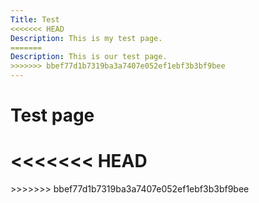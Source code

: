 ```yaml
---
Title: Test
<<<<<<< HEAD
Description: This is my test page.
=======
Description: This is our test page.
>>>>>>> bbef77d1b7319ba3a7407e052ef1ebf3b3bf9bee
---
```


Test page
==========================
<<<<<<< HEAD
=======

<div id = "elementOne">
</div>

<div id = "elementTwo">
</div>

<div id = "elementThree">
</div>

<div id = "elementFour">
</div>
>>>>>>> bbef77d1b7319ba3a7407e052ef1ebf3b3bf9bee
